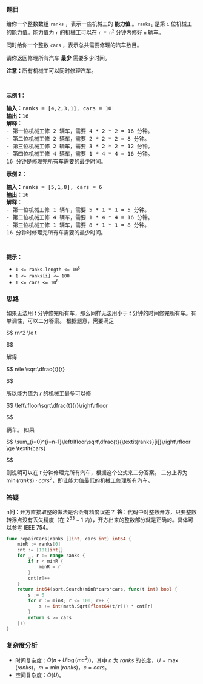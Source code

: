 ### 题目  

<p>给你一个整数数组 <code>ranks</code> ，表示一些机械工的 <strong>能力值</strong> 。<code>ranks<sub>i</sub></code> 是第 <code>i</code> 位机械工的能力值。能力值为 <code>r</code> 的机械工可以在 <code>r * n<sup>2</sup></code> 分钟内修好 <code>n</code> 辆车。</p>

<p>同时给你一个整数 <code>cars</code> ，表示总共需要修理的汽车数目。</p>

<p>请你返回修理所有汽车 <strong>最少</strong> 需要多少时间。</p>

<p><strong>注意：</strong>所有机械工可以同时修理汽车。</p>

<p> </p>

<p><strong>示例 1：</strong></p>

<pre><b>输入：</b>ranks = [4,2,3,1], cars = 10
<b>输出：</b>16
<b>解释：</b>
- 第一位机械工修 2 辆车，需要 4 * 2 * 2 = 16 分钟。
- 第二位机械工修 2 辆车，需要 2 * 2 * 2 = 8 分钟。
- 第三位机械工修 2 辆车，需要 3 * 2 * 2 = 12 分钟。
- 第四位机械工修 4 辆车，需要 1 * 4 * 4 = 16 分钟。
16 分钟是修理完所有车需要的最少时间。
</pre>

<p><strong>示例 2：</strong></p>

<pre><b>输入：</b>ranks = [5,1,8], cars = 6
<b>输出：</b>16
<b>解释：</b>
- 第一位机械工修 1 辆车，需要 5 * 1 * 1 = 5 分钟。
- 第二位机械工修 4 辆车，需要 1 * 4 * 4 = 16 分钟。
- 第三位机械工修 1 辆车，需要 8 * 1 * 1 = 8 分钟。
16 分钟时修理完所有车需要的最少时间。
</pre>

<p> </p>

<p><strong>提示：</strong></p>

<ul>
	<li><code>1 &lt;= ranks.length &lt;= 10<sup>5</sup></code></li>
	<li><code>1 &lt;= ranks[i] &lt;= 100</code></li>
	<li><code>1 &lt;= cars &lt;= 10<sup>6</sup></code></li>
</ul>

### 思路

如果无法用 $t$ 分钟修完所有车，那么同样无法用小于 $t$ 分钟的时间修完所有车。有单调性，可以二分答案。
根据题意，需要满足

$$
rn^2 \le t

$$

解得

$$
n\le \sqrt\dfrac{t}{r}

$$

所以能力值为 $r$ 的机械工最多可以修

$$
\left\lfloor\sqrt\dfrac{t}{r}\right\rfloor

$$

辆车。
如果

$$
\sum_{i=0}^{i=n-1}\left\lfloor\sqrt\dfrac{t}{\textit{ranks}[i]}\right\rfloor \ge \textit{cars}

$$

则说明可以在 $t$ 分钟修理完所有汽车，根据这个公式来二分答案。
二分上界为 $\min(\textit{ranks}) \cdot \textit{cars}^2$，即让能力值最低的机械工修理所有汽车。

### 答疑

n**问**：开方直接取整的做法是否会有精度误差？
**答**：代码中对整数开方，只要整数转浮点没有丢失精度（在 $2^{53}-1$ 内），开方出来的整数部分就是正确的。具体可以参考 IEEE 754。

```go  
func repairCars(ranks []int, cars int) int64 {
	minR := ranks[0]
	cnt := [101]int{}
	for _, r := range ranks {
		if r < minR {
			minR = r
		}
		cnt[r]++
	}
	return int64(sort.Search(minR*cars*cars, func(t int) bool {
		s := 0
		for r := minR; r <= 100; r++ {
			s += int(math.Sqrt(float64(t/r))) * cnt[r]
		}
		return s >= cars
	}))
}
```

### 复杂度分析

- 时间复杂度：$O(n + U\log(mc^2))$，其中 $n$ 为 $\textit{ranks}$ 的长度，$U=\max(\textit{ranks})$，$m=\min(\textit{ranks})$，$c=\textit{cars}$。
- 空间复杂度：$O(U)$。